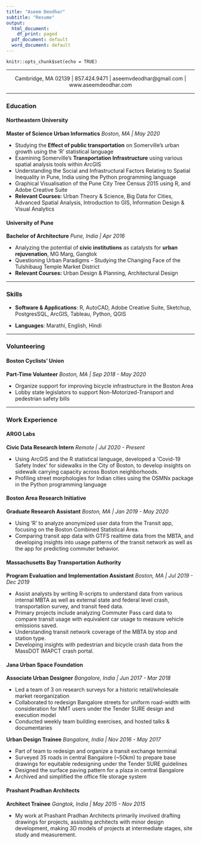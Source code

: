 ```yaml
---
title: "Aseem Deodhar"
subtitle: "Resume"
output:
  html_document:
    df_print: paged
  pdf_document: default
  word_document: default
---
```


```{r setup, include=FALSE}
knitr::opts_chunk$set(echo = TRUE)
```
----

<div style="text-align: center"> Cambridge, MA 02139 | 857.424.9471 | aseemvdeodhar<!-- -->@gmail.com | www.aseemdeodhar.com </div>

----

### **Education**

#### **Northeastern University**

**Master of Science Urban Informatics** *Boston, MA | May 2020*

* Studying the **Effect of public transportation** on Somerville’s urban growth using the ‘R’ statistical language
* Examining Somerville’s **Transportation Infrastructure** using various spatial analysis tools within ArcGIS
* Understanding the Social and Infrastructural Factors Relating to Spatial Inequality in Pune, India using the Python programming language
* Graphical Visualisation of the Pune City Tree Census 2015 using R, and Adobe Creative Suite
* **Relevant Courses:** Urban Theory & Science, Big Data for Cities, Advanced Spatial Analysis, Introduction to GIS, Information Design & Visual Analytics

#### **University of Pune**

**Bachelor of Architecture** *Pune, India | Apr 2016*

* Analyzing the potential of **civic institutions** as catalysts for **urban rejuvenation**, MG Marg, Gangtok
* Questioning Urban Paradigms - Studying the Changing Face of the Tulshibaug Temple Market District
* **Relevant Courses:** Urban Design & Planning, Architectural Design

----

### **Skills**

* **Software & Applications**: R, AutoCAD, Adobe Creative Suite, Sketchup, PostgresSQL, ArcGIS, Tableau, Python, QGIS

* **Languages**: Marathi, English, Hindi

----

### **Volunteering**

#### **Boston Cyclists’ Union**

**Part-Time Volunteer** *Boston, MA | Sep 2018 - May 2020*

* Organize support for improving bicycle infrastructure in the Boston Area
* Lobby state legislators to support Non-Motorized-Transport and pedestrian safety bills

---

<div style="page-break-after: always"></div>

### **Work Experience**

#### **ARGO Labs**

**Civic Data Research Intern** *Remote | Jul 2020 - Present*

* Using ArcGIS and the R statistical language, developed a 'Covid-19 Safety Index' for sidewalks in the City of Boston, to develop insights on sidewalk carrying capacity across Boston neighborhoods.
* Profiling street morphologies for Indian cities using the OSMNx package in the Python programming language

#### **Boston Area Research Initiative**

**Graduate Research Assistant** *Boston, MA | Jan 2019 - May 2020*

* Using ‘R’ to analyze anonymized user data from the Transit app, focusing on the Boston Combined Statistical Area.
* Comparing transit app data with GTFS realtime data from the MBTA, and developing insights into usage patterns of the transit network as well as the app for predicting commuter behavior.

#### **Massachusetts Bay Transportation Authority**

**Program Evaluation and Implementation Assistant** *Boston, MA | Jul 2019 - Dec 2019*

* Assist analysts by writing R-scripts to understand data from various internal
MBTA as well as external state and federal level crash, transportation survey, and
transit feed data.
* Primary projects include analyzing Commuter Pass card data to compare transit usage with equivalent car usage to measure vehicle emissions saved.
* Understanding transit network coverage of the MBTA by stop and station type.
* Developing insights with pedestrian and bicycle crash data from the MassDOT IMAPCT crash portal.

#### **Jana Urban Space Foundation**

**Associate Urban Designer** *Bangalore, India | Jun 2017 - Mar 2018*

* Led a team of 3 on research surveys for a historic retail/wholesale market reorganization
* Collaborated to redesign Bangalore streets for uniform road-width with consideration for NMT users under the Tender SURE design and execution model
* Conducted weekly team building exercises, and hosted talks & documentaries

**Urban Design Trainee** *Bangalore, India | Nov 2016 - May 2017*

* Part of team to redesign and organize a transit exchange terminal
* Surveyed 35 roads in central Bangalore (~50km) to prepare base drawings for equitable redesigning under the Tender SURE guidelines
* Designed the surface paving pattern for a plaza in central Bangalore
* Archived and simplified the office file storage system

#### **Prashant Pradhan Architects**

**Architect Trainee** *Gangtok, India | May 2015 - Nov 2015*

* My work at Prashant Pradhan Architects primarily involved drafting drawings for projects, assisting architects with minor design development, making 3D models of projects at intermediate stages, site study and measurement.
